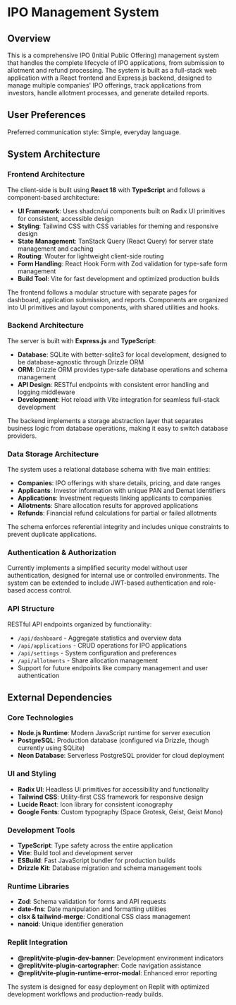 # IPO Management System

## Overview

This is a comprehensive IPO (Initial Public Offering) management system that handles the complete lifecycle of IPO applications, from submission to allotment and refund processing. The system is built as a full-stack web application with a React frontend and Express.js backend, designed to manage multiple companies' IPO offerings, track applications from investors, handle allotment processes, and generate detailed reports.

## User Preferences

Preferred communication style: Simple, everyday language.

## System Architecture

### Frontend Architecture

The client-side is built using **React 18** with **TypeScript** and follows a component-based architecture:

- **UI Framework**: Uses shadcn/ui components built on Radix UI primitives for consistent, accessible design
- **Styling**: Tailwind CSS with CSS variables for theming and responsive design
- **State Management**: TanStack Query (React Query) for server state management and caching
- **Routing**: Wouter for lightweight client-side routing
- **Form Handling**: React Hook Form with Zod validation for type-safe form management
- **Build Tool**: Vite for fast development and optimized production builds

The frontend follows a modular structure with separate pages for dashboard, application submission, and reports. Components are organized into UI primitives and layout components, with shared utilities and hooks.

### Backend Architecture

The server is built with **Express.js** and **TypeScript**:

- **Database**: SQLite with better-sqlite3 for local development, designed to be database-agnostic through Drizzle ORM
- **ORM**: Drizzle ORM provides type-safe database operations and schema management
- **API Design**: RESTful endpoints with consistent error handling and logging middleware
- **Development**: Hot reload with Vite integration for seamless full-stack development

The backend implements a storage abstraction layer that separates business logic from database operations, making it easy to switch database providers.

### Data Storage Architecture

The system uses a relational database schema with five main entities:

- **Companies**: IPO offerings with share details, pricing, and date ranges
- **Applicants**: Investor information with unique PAN and Demat identifiers
- **Applications**: Investment requests linking applicants to companies
- **Allotments**: Share allocation results for approved applications
- **Refunds**: Financial refund calculations for partial or failed allotments

The schema enforces referential integrity and includes unique constraints to prevent duplicate applications.

### Authentication & Authorization

Currently implements a simplified security model without user authentication, designed for internal use or controlled environments. The system can be extended to include JWT-based authentication and role-based access control.

### API Structure

RESTful API endpoints organized by functionality:

- `/api/dashboard` - Aggregate statistics and overview data
- `/api/applications` - CRUD operations for IPO applications
- `/api/settings` - System configuration and preferences
- `/api/allotments` - Share allocation management
- Support for future endpoints like company management and user authentication

## External Dependencies

### Core Technologies

- **Node.js Runtime**: Modern JavaScript runtime for server execution
- **PostgreSQL**: Production database (configured via Drizzle, though currently using SQLite)
- **Neon Database**: Serverless PostgreSQL provider for cloud deployment

### UI and Styling

- **Radix UI**: Headless UI primitives for accessibility and functionality
- **Tailwind CSS**: Utility-first CSS framework for responsive design
- **Lucide React**: Icon library for consistent iconography
- **Google Fonts**: Custom typography (Space Grotesk, Geist, Geist Mono)

### Development Tools

- **TypeScript**: Type safety across the entire application
- **Vite**: Build tool and development server
- **ESBuild**: Fast JavaScript bundler for production builds
- **Drizzle Kit**: Database migration and schema management tools

### Runtime Libraries

- **Zod**: Schema validation for forms and API requests
- **date-fns**: Date manipulation and formatting utilities
- **clsx & tailwind-merge**: Conditional CSS class management
- **nanoid**: Unique identifier generation

### Replit Integration

- **@replit/vite-plugin-dev-banner**: Development environment indicators
- **@replit/vite-plugin-cartographer**: Code navigation assistance
- **@replit/vite-plugin-runtime-error-modal**: Enhanced error reporting

The system is designed for easy deployment on Replit with optimized development workflows and production-ready builds.